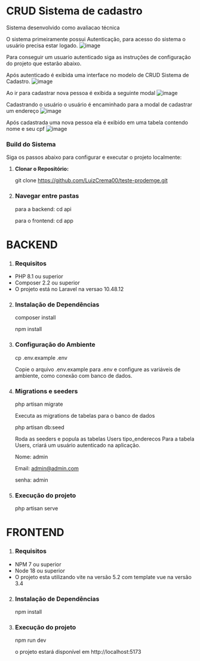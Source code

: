 # CRUD Sistema de cadastro

Sistema desenvolvido como avaliacao técnica

O sistema primeiramente possui Autenticação, para acesso do sistema o usuário precisa estar logado.
![image](https://github.com/user-attachments/assets/1514eed2-ad05-48a0-8f56-322b67047737)

Para conseguir um usuario autenticado siga as instruções de configuração do projeto que estarão abaixo.

Após autenticado é exibida uma interface no modelo de CRUD Sistema de Cadastro.
![image](https://github.com/user-attachments/assets/d5085688-c9bd-4cb0-a0ea-d4178ba8bd13)

Ao ir para cadastrar nova pessoa é exibida a seguinte modal
![image](https://github.com/user-attachments/assets/4fb5a1c6-70a1-40dd-b006-7943d06740e5)

Cadastrando o usuário o usuário é encaminhado para a modal de cadastrar um endereço
![image](https://github.com/user-attachments/assets/1f12d258-5c36-4a28-bcdd-bc81ffa3933f)

Após cadastrada uma nova pessoa ela é exibido em uma tabela contendo nome e seu cpf
![image](https://github.com/user-attachments/assets/90415e37-83c7-4dca-a570-93d7c8b1b1b2)




### Build do Sistema

Siga os passos abaixo para configurar e executar o projeto localmente:

1. **Clonar o Repositório:**

   git clone https://github.com/LuizCrema00/teste-prodemge.git

2. ### Navegar entre pastas
   para a backend: cd api
   
   para o frontend: cd app

# BACKEND

1. ### Requisitos

- PHP 8.1 ou superior
- Composer 2.2 ou superior
- O projeto está no Laravel na versao 10.48.12

2. ### Instalação de Dependências

   composer install
   
   npm install
   
3. ### Configuração do Ambiente
    cp .env.example .env

   Copie o arquivo .env.example para .env e configure as variáveis de ambiente, como conexão com banco de dados.


4. ### Migrations e seeders

   php artisan migrate

   Executa as migrations de tabelas para o banco de dados

   php artisan db:seed

   Roda as seeders e popula as tabelas Users tipo_enderecos
   Para a tabela Users, criará um usuário autenticado na aplicação.
   
   Nome: admin
   
   Email: admin@admin.com
   
   senha: admin

6. ### Execução do projeto
   php artisan serve

# FRONTEND

1. ### Requisitos

- NPM 7 ou superior
- Node 18 ou superior
- O projeto esta utilizando vite na versão 5.2 com template vue na versão 3.4

2. ### Instalação de Dependências
   
   npm install

3. ### Execução do projeto

   npm run dev

   o projeto estará disponível em http://localhost:5173
